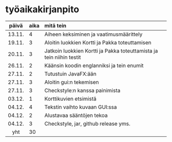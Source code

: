 # työaikakirjanpito

| päivä | aika | mitä tein  |
| :----:|:-----| :-----|
| 13.11. | 4    | Aiheen keksiminen ja vaatimusmäärittely |
| 19.11. | 3    | Aloitin luokkien Kortti ja Pakka toteuttamisen |
| 20.11. | 3    | Jatkoin luokkien Kortti ja Pakka toteuttamista ja tein niihin testit |
| 26.11. | 2    | Käänsin koodin englanniksi ja tein enumit |
| 27.11. | 2    | Tutustuin JavaFX:ään |
| 27.11. | 3    | Aloitin gui:n tekemisen |
| 27.11. | 3    | Checkstyle:n kanssa painimista |
| 03.12. | 1    | Korttikuvien etsimistä |
| 04.12. | 4    | Tekstin vaihto kuvaan GUI:ssa |
| 04.12. | 2    | Alustavaa sääntöjen tekoa |
| 04.12. | 3    | Checkstyle, jar, github release yms. |
| yht   | 30   | | 

